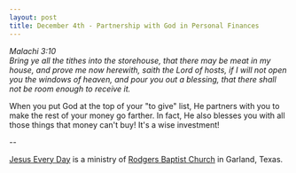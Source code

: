 ```yaml
---
layout: post
title: December 4th - Partnership with God in Personal Finances
---
```


_Malachi 3:10  
Bring ye all the tithes into the storehouse, that there may be meat
in my house, and prove me now herewith, saith the Lord of hosts, if I
will not open you the windows of heaven, and pour you out a blessing,
that there shall not be room enough to receive it._

When you put God at the top of your "to give" list, He partners
with you to make the rest of your money go farther. In fact, He also
blesses you with all those things that money can't buy! It's a wise
investment!

 --

<a href=http://jesuseveryday.net>Jesus Every Day</a> is a ministry of <a href=http://rodgersbaptist.net>Rodgers Baptist Church</a> in Garland, Texas.
